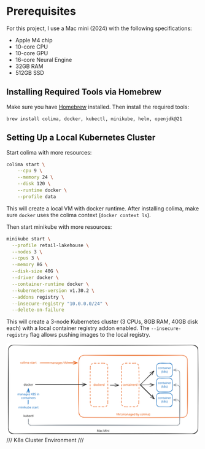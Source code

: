 # Prerequisites

For this project, I use a Mac mini (2024) with the following specifications:

- Apple M4 chip
- 10-core CPU
- 10-core GPU
- 16-core Neural Engine
- 32GB RAM
- 512GB SSD

## Installing Required Tools via Homebrew

Make sure you have [Homebrew](https://brew.sh/) installed. Then install the required tools:

```
brew install colima, docker, kubectl, minikube, helm, openjdk@21
```

## Setting Up a Local Kubernetes Cluster

Start colima with more resources:

```bash
colima start \
    --cpu 9 \
    --memory 24 \
    --disk 120 \
    --runtime docker \
    --profile data
```

This will create a local VM with docker runtime. After installing colima, make sure `docker` uses the colima context (`docker context ls`).

Then start minikube with more resources:

```bash
minikube start \
  --profile retail-lakehouse \
  --nodes 3 \
  --cpus 3 \
  --memory 8G \
  --disk-size 40G \
  --driver docker \
  --container-runtime docker \
  --kubernetes-version v1.30.2 \
  --addons registry \
  --insecure-registry "10.0.0.0/24" \
  --delete-on-failure
```

This will create a 3-node Kubernetes cluster (3 CPUs, 8GB RAM, 40GB disk each) with a local container registry addon enabled. The `--insecure-registry` flag allows pushing images to the local registry.

![](./assets/k8s-env.excalidraw.svg)
///
K8s Cluster Environment
///

